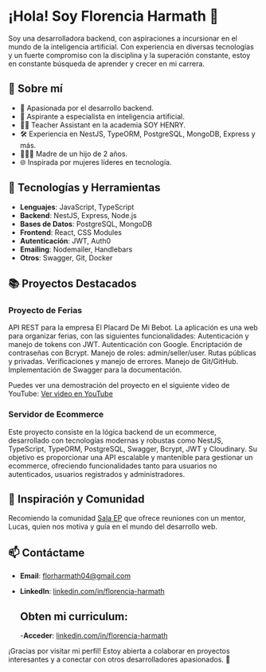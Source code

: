 # ¡Hola! Soy Florencia Harmath 👋

Soy una desarrolladora backend, con aspiraciones a incursionar en el mundo de la inteligencia artificial. Con experiencia en diversas tecnologías y un fuerte compromiso con la disciplina y la superación constante, estoy en constante búsqueda de aprender y crecer en mi carrera.

## 🚀 Sobre mí

- 🌟 Apasionada por el desarrollo backend.
- 🧠 Aspirante a especialista en inteligencia artificial.
- 👩‍🏫 Teacher Assistant en la academia SOY HENRY.
- 🛠️ Experiencia en NestJS, TypeORM, PostgreSQL, MongoDB, Express y más.
- 👩‍👧‍👦 Madre de un hijo de 2 años.
- 🌐 Inspirada por mujeres líderes en tecnología.

## 🔧 Tecnologías y Herramientas

- **Lenguajes**: JavaScript, TypeScript
- **Backend**: NestJS, Express, Node.js
- **Bases de Datos**: PostgreSQL, MongoDB
- **Frontend**: React, CSS Modules
- **Autenticación**: JWT, Auth0
- **Emailing**: Nodemailer, Handlebars
- **Otros**: Swagger, Git, Docker

## 📚 Proyectos Destacados

### Proyecto de Ferias
API REST para la empresa El Placard De Mi Bebot. La aplicación es una web para organizar ferias, con las siguientes funcionalidades: 
Autenticación y manejo de tokens con JWT.
Autenticación con Google.
Encriptación de contraseñas con Bcrypt.
Manejo de roles: admin/seller/user.
Rutas públicas y privadas.
Verificaciones y manejo de errores.
Manejo de Git/GitHub.
Implementación de Swagger para la documentación.

 Puedes ver una demostración del proyecto en el siguiente video de YouTube:
[Ver video en YouTube](https://youtu.be/6M7p-3dCETA)


### Servidor de Ecommerce
Este proyecto consiste en la lógica backend de un ecommerce, desarrollado con tecnologías modernas y robustas como NestJS, TypeScript, TypeORM, PostgreSQL, Swagger, Bcrypt, JWT y Cloudinary. Su objetivo es proporcionar una API escalable y mantenible para gestionar un ecommerce, ofreciendo funcionalidades tanto para usuarios no autenticados, usuarios registrados y administradores.

## 🌟 Inspiración y Comunidad

Recomiendo la comunidad [Sala EP](https://emprendeprogramando.com/sala-ep) que ofrece reuniones con un mentor, Lucas, quien nos motiva y guía en el mundo del desarrollo web.

## 📫 Contáctame

- **Email**: [florharmath04@gmail.com](mailto:florharmath04@gmail.com)
- **LinkedIn**: [linkedin.com/in/florencia-harmath](https://www.linkedin.com/in/florencia-harmath)

  ## Obten mi curriculum:

  -**Acceder**: [linkedin.com/in/florencia-harmath](https://github.com/Florencia-Harmath/curriculum/blob/main/CV%20Florencia%20Harmath.docx)

¡Gracias por visitar mi perfil! Estoy abierta a colaborar en proyectos interesantes y a conectar con otros desarrolladores apasionados. 🚀
